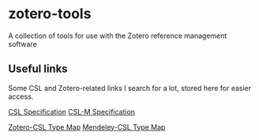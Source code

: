 # zotero-tools
A collection of tools for use with the Zotero reference management software

## Useful links

Some CSL and Zotero-related links I search for a lot, stored here for easier access.

[CSL Specification](https://docs.citationstyles.org/en/1.0.1/specification.html)
[CSL-M Specification](https://citeproc-js.readthedocs.io/en/latest/csl-m)

[Zotero-CSL Type Map](https://aurimasv.github.io/z2csl/typeMap.xml)
[Mendeley-CSL Type Map](https://service.elsevier.com/app/answers/detail/a_id/22175/supporthub/mendeley/)
